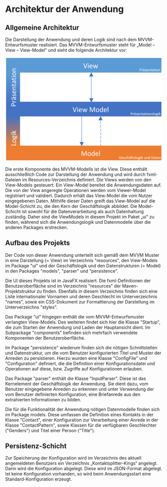 # Architektur der Anwendung
## Allgemeine Architektur
Die Darstellung der Anwendung und deren Logik sind nach dem MVVM-Entwurfsmuster realisiert. Das MVVM-Entwurfsmuster steht für „Model – View – View-Model“ und sieht die folgende Architektur vor:

![MVVM-Modell](images/MVVM.png "MVVM-Modell")

Die erste Komponente des MVVM-Modells ist die View. Diese enthält ausschließlich Code zur Darstellung der Anwendung und wird durch fxml-Dateien im Resources-Verzeichnis definiert. Die Views werden von den View-Models gesteuert. Ein View-Model bereitet die Anwendungsdaten auf. Die von der View angeregte Operationen werden vom Viewer-Model registriert und validiert. Dadurch erhält das View-Model die vom Nutzer eingegebenen Daten. Mithilfe dieser Daten greift das View-Model auf die Model-Schicht zu, die den Kern der Geschäftslogik abbildet. Die Model-Schicht ist sowohl für die Datenverarbeitung als auch Datenhaltung zuständig. Daher sind die ViewModels in diesem Projekt im Paket „ui“ zu finden, während sich die Anwendungslogik und Datenmodelle über die anderen Packages erstrecken.

## Aufbau des Projekts
Der Code von dieser Anwendung unterteilt sich gemäß dem MVVM Muster in eine Darstellung (= View) im Verzeichnis "resources", den View-Models im Package "ui" und der Geschäftslogik und den Datenstrukturen (= Model) in den Packages "models", "parser" und "persistence".

Die UI dieses Projekts ist in JavaFX realisiert. Die fxml-Definitionen der Benutzeroberfläche sind im Verzeichnis "resources" der Maven-Projektstruktur zu finden. Ebenfalls in diesem Verzeichnis finden sich eine Liste internationaler Vornamen und deren Geschlecht im Unterverzeichnis "names", sowie ein CSS-Dokument zur Formattierung der Darstellung im Unterverzeichns "styles".

Das Package "ui" hingegen enthält die vom MVVM-Entwurfsmuster verlangten View-Models. Des weiteren findet sich hier die Klasse "Startup", die zum Starten der Anwendung und Laden der Hauptansicht dient. Im Subpackage "components" befinden sich mehrfach verwendete Komponenten der Benutzeroberfläche.

Im Package "persistence" wiederum finden sich die nötigen Schnittstellen und Datenstruktur, um die vom Benutzer konfigurierten Titel und Muster der Anreden zu persistieren. Hierzu wurden eine Klasse "ConfigFile" und "Configuration" definiert, die die Definition einer Konfigurationsdatei und Operationen auf diese, bzw. Zugriffe auf Konfigurationen erlauben. 

Das Package "parser" enthält die Klasse "InputParser". Diese ist das Kernelement der Geschäftslogik der Anwendung. Sie dient dazu, vom Benutzer eingegebene Anreden zu erkennen und unter Verwendung der vom Benutzer definierten Konfiguration, eine Briefanrede aus den extrahierten Informationen zu bilden.

Die für die Funktionalität der Anwendung nötigen Datenmodelle finden sich im Package models. Diese umfassen die Definition eines Kontakts in der Klasse "Contact", einer Konfiguration zur Verarbeitung einer Anrede in der Klasse "ContactPattern", sowie Klassen für die verfügbaren Geschlechter ("Genders") und Titel einer Person ("Title"). 

## Persistenz-Schicht
Zur Speicherung der Konfiguration wird im Verzeichnis des aktuell angemeldeten Benutzers ein Verzeichnis „Kontaktsplitter-Kings“ angelegt. Darin wird die Konfiguration abgelegt. Diese wird im JSON-Format abgelegt. Ist keine Konfiguration vorhanden, so wird beim Anwendungsstart eine Standard-Konfiguration erzeugt.